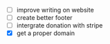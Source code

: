 - [ ] improve writing on website
- [ ] create better footer
- [ ] intergrate donation with stripe
- [x] get a proper domain